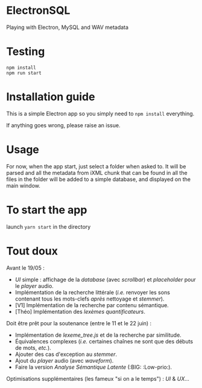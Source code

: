 # ElectronSQL
Playing with Electron, MySQL and WAV metadata

# Testing
```shell
npm install
npm run start
```

# Installation guide
This is a simple Electron app so you simply need to ```npm install``` everything.

If anything goes wrong, please raise an issue.

# Usage
For now, when the app start, just select a folder when asked to. It will be parsed and all the metadata from iXML chunk that can be found in all the files in the folder will be added to a simple database, and displayed on the main window.

# To start the app
launch `yarn start` in the directory

# Tout doux
Avant le 19/05 :
 - *UI* simple : affichage de la _database_ (avec _scrollbar_) et _placeholder_ pour le _player_ audio.
 - Implémentation de la recherche littérale (_i.e._ renvoyer les sons contenant tous les mots-clefs _après_ nettoyage et _stemmer_).
 - [V1] Implémentation de la recherche par contenu sémantique.
 - [Théo] Implémentation des _lexèmes quantificateurs_.
 
Doit être prêt pour la soutenance (entre le 11 et le 22 juin) :
  - Implémentation de _lexeme_tree.js_ et de la recherche par similitude.
  - Équivalences complexes (_i.e._ certaines chaînes ne sont que des débuts de mots, _etc._).
  - Ajouter des cas d'exception au _stemmer_.
  - Ajout du _player_ audio (avec _waveform_).
  - Faire la version _Analyse Sémantique Latente_ (:BIG: :Low-prio:).

Optimisations supplémentaires (les fameux "si on a le temps") : _UI_ & _UX_...

